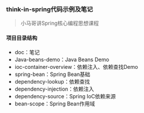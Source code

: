 ### think-in-spring代码示例及笔记

> 小马哥讲Spring核心编程思想课程



#### 项目目录结构

- doc：笔记
- Java-beans-demo：Java Beans Demo
- ioc-container-overview：依赖注入、依赖查找Demo
- spring-bean：Spring Bean基础
- dependency-lookup：依赖查找
- dependency-injection：依赖注入
- dependency-source：Spring IoC依赖来源
- bean-scope：Spring Bean作用域